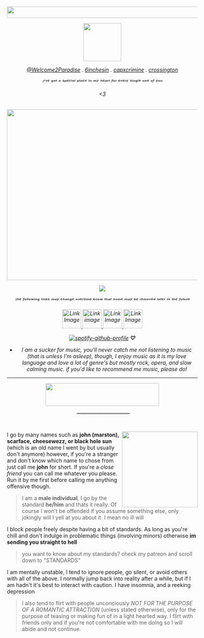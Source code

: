 <h6 align="center"> 

<p align="center">
  <img width="900" height="30" src="https://files.catbox.moe/hb3bkp.webp">
</p>

<p align="center">
 <img width="100" height="100" src="https://files.catbox.moe/v1sqf4.png">
</p>

 [@Welcome2Paradise](https://github.com/Welcome2Paradise) . [6inchesin](https://github.com/6InchesIn) . [capxcrimine](https://github.com/capxcrimine) . [crossington](https://github.com/crossinton)


ᴵ'ᵛᵉ ᵍᵒᵗ ᵃ ˢᵖᵉᶜⁱᵃˡ ᵖˡᵃᶜᵉ ⁱⁿ ᵐʸ ʰᵉᵃʳᵗ ᶠᵒʳ ᵉᵛᵉʳʸ ˢⁱⁿᵍˡᵉ ᵒⁿᵉ ᵒᶠ ʸᵒᵘ 

<3

<h6 align="center"> 

<p align="center">
  <img width="510" height="450" src="https://files.catbox.moe/yxvmo4.png">
</p>

![](https://komarev.com/ghpvc/?username=cheesewezz&color=lightgray)

ᵀʰᵉ ᶠᵒˡˡᵒʷⁱⁿᵍ ˡⁱⁿᵏˢ ᵐᵃʸ ᶜʰᵃⁿᵍᵉ ᵒᵛᵉʳᵗⁱᵐᵉ ᵏⁿᵒʷ ᵗʰᵃᵗ ˢᵒᵐᵉ ᵐᵃʸ ᵇᵉ ʳᵉᵐᵒᵛᵉᵈ ˡᵃᵗᵉʳ ⁱⁿ ᵗʰᵉ ᶠᵘᵗᵘʳᵉ


 <a href="https://cheesewezz.carrd.co/">
        <img src="https://files.catbox.moe/6hghz0.png" width="50" height="50" alt="Link Image">
 </a> 

<a href="https://chezzits.straw.page/">
    <img src="https://files.catbox.moe/usfjnf.png" width="50" height="50" alt="Link image">
    </a> 

  <a href="https://www.patreon.com/c/user/posts?u=85089921">
     <img src="https://files.catbox.moe/fg4q4h.png" width="50" height="50" alt="Link Image">
 </a> 
 
  <a href="https://zxioide.atabook.org/">
        <img src="https://files.catbox.moe/dnbe98.png" width="50" height="50" alt="Link Image">
    </a>



[![spotify-github-profile](https://spotify-github-profile.kittinanx.com/api/view?uid=314lk5plcho6tynqye2qelu5zs5m&cover_image=true&theme=novatorem&show_offline=true&background_color=d1d4c9&interchange=true&bar_color=b9bca9&bar_color_cover=false)](https://spotify-github-profile.kittinanx.com/api/view?uid=314lk5plcho6tynqye2qelu5zs5m&redirect=true) **♡**


* I am a sucker for music, you'll never catch me not listening to music (that is unless I'm asleep), though, I enjoy music as it is my love language and love a lot of genre's but mostly rock, opera, and slow calming music.
 if you'd like to recommend me music, please do!

_______

<p align="center">
 <img width="300" height="60" src="https://files.catbox.moe/7sdgn6.webp">
</p>

﹌﹌﹌﹌﹌﹌﹌﹌﹌﹌
</h6>

<img align="right" width="200" length="300" src="https://files.catbox.moe/6w7nv8.png">

I go by many names such as **john (marston), scarface, cheesewezz, or black hole sun** (which is an old name I went by but usually don't anymore) however, if you're a stranger and don't know which name to chose from just call me **john** for short. If you're a *close friend* you can call me whatever you please. Run it by me first before calling me anything offensive though. 
> I am a **male individual**, I go by the standard **he/him** and thats it really. Of course I won't be offended if you assume something else, only jokingly will I yell at you about it. I mean no ill will

I block people freely despite having a bit of standards. As long as you're chill and don't indulge in problematic things (involving minors) otherwise **im sending you straight to hell**
> you want to know about my standards? check my patreon and scroll down to "STANDARDS"

I am mentally unstable, I tend to ignore people, go silent, or avoid others with all of the above. I normally jump back into reality after a while, but if I am hadn't it's best to interact with caution. I have insomnia, and a reeking depression 

> I also tend to flirt with people unconciously *NOT FOR THE PURPOSE OF A ROMANTIC ATTRACTION* (unless stated otherwise), only for the purpose of teasing or making fun of in a light hearted way. I flirt with friends only and if you're not comfortable with me doing so I will abide and not continue.




